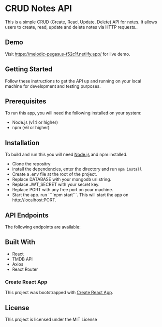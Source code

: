 # CRUD Notes API
This is a simple CRUD (Create, Read, Update, Delete) API for notes. It allows users to create, read, update and delete notes via HTTP requests..

## Demo
Visit https://melodic-pegasus-f52c1f.netlify.app/ for live demo.

## Getting Started
Follow these instructions to get the API up and running on your local machine for development and testing purposes.

## Prerequisites
To run this app, you will need the following installed on your system:

* Node.js (v14 or higher)
* npm (v6 or higher)

## Installation
To build and run this you will need [Node.js](https://nodejs.org/en/) and npm installed.

* Clone the repositry
* install the dependencies, enter the directory and run ```npm install```
* Create a .env file at the root of the project.
* Replace DATABASE with your mongodb uri string.
* Replace JWT_SECRET with your secret key.
* Replace PORT with any free port on your machine.
* Start the app. run ````npm start```. This will start the app on http://localhost:PORT.

## API Endpoints
The following endpoints are available:

## Built With

* React
* TMDB API
* Axios
* React Router

### Create React App
This project was bootstrapped with [Create React App](https://github.com/facebook/create-react-app).

## License
This project is licensed under the MIT License

